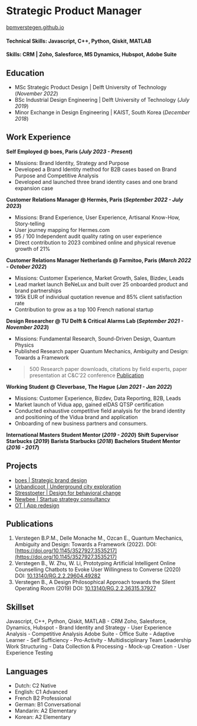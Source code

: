 # Strategic Product Manager

[bpmverstegen.github.io](https://bpmverstegen.github.io)
#### Technical Skills: Javascript, C++, Python, Qiskit, MATLAB
#### Skills: CRM | Zoho, Salesforce, MS Dynamics, Hubspot, Adobe Suite

## Education
- MSc Strategic Product Design | Delft University of Technology 
(_November 2022_)
- BSc Industrial Design Engineering | Delft University of Technology 
(_July 2019_)
- Minor Exchange in Design Engineering | KAIST, South Korea 
(_December 2018_)

## Work Experience
**Self Employed @ boes, Paris (_July 2023 - Present_)** 
- Missions: Brand Identity, Strategy and Purpose
- Developed a Brand Identity method for B2B cases based on Brand Purpose and Competitive Analysis
- Developed and launched three brand identity cases and one brand expansion case

**Customer Relations Manager @ Hermès, Paris (_September 2022 - July 2023_)**
- Missions: Brand Experience, User Experience, Artisanal Know-How, Story-telling
- User journey mapping for Hermes.com
- 95 / 100 Independent audit quality rating on user experience
- Direct contribution to 2023 combined online and physical revenue growth of 21%

**Customer Relations Manager Netherlands @ Farmitoo, Paris (_March 2022 - October 2022_)**
- Missions: Customer Experience, Market Growth, Sales, Bizdev, Leads
- Lead market launch BeNeLux and built over 25 onboarded product and brand partnerships
- 195k EUR of individual quotation revenue and 85% client satisfaction rate
- Contribution to grow as a top 100 French national startup

**Design Researcher @ TU Delft & Critical Alarms Lab (_September 2021 - November 2023_)**
- Missions: Fundamental Research, Sound-Driven Design, Quantum Physics
- Published Research paper Quantum Mechanics, Ambiguity and Design: Towards a Framework
- >500 Research paper downloads, citations by field experts, paper presentation at C&C’22 conference
[Publication](https://dl.acm.org/doi/abs/10.1145/3527927.3535217)

**Working Student @ Cleverbase, The Hague (_Jan 2021 - Jan 2022_)**
- Missions: Customer Experience, Bizdev, Data Reporting, B2B, Leads
- Market launch of Vidua app, gained eIDAS QTSP certification
- Conducted exhaustive competitive field analysis for the brand identity and positioning of the Vidua brand and application
- Onboarding of new business partners and consumers.

**International Masters Student Mentor (_2019 - 2020_)**
**Shift Supervisor Starbucks (_2019_)**
**Barista Starbucks (_2018_)**
**Bachelors Student Mentor (_2016 - 2017_)**

## Projects
- [boes | Strategic brand design](https://bpmverstegen.github.io/boes)
- [Urbandicoot | Underground city exploration](https://bpmverstegen.github.io/urbandicoot)
- [Stresstoeter | Design for behavioral change](https://bpmverstegen.github.io/Stresstoeter)
- [Newbee | Startup strategy consultancy](https://bpmverstegen.github.io/newbee)
- [OT | App redesign](https://bpmverstegen.github.io/OT-redesign)

## Publications
1. Verstegen B.P.M., Delle Monache M., Ozcan E., Quantum Mechanics, Ambiguity and Design: Towards a Framework (2022). DOI: [https://doi.org/10.1145/3527927.3535217](https://doi.org/10.1145/3527927.3535217)
2. Verstegen B., W. Zhu, W. Li, Prototyping Artificial Intelligent Online Counselling Chatbots to Evoke User Willingness to Converse (2020) DOI: [10.13140/RG.2.2.29604.49282](http://dx.doi.org/10.13140/RG.2.2.29604.49282)
3. Verstegen B., A Design Philosophical Approach towards the Silent Operating Room (2019) DOI: [10.13140/RG.2.2.36315.37927](http://dx.doi.org/10.13140/RG.2.2.36315.37927)

## Skillset
Javascript, C++, Python, Qiskit, MATLAB - CRM Zoho, Salesforce, Dynamics, Hubspot - Brand Identity and Strategy - User Experience Analysis - Competitive Analysis
Adobe Suite - Office Suite - Adaptive Learner - Self Sufficiency - Pro-Activity - Multidisciplinary Team Leadership
Work Structuring - Data Collection & Processing - Mock-up Creation - User Experience Testing

## Languages
- Dutch: C2 Native
- English: C1 Advanced
- French B2 Professional
- German: B1 Conversational 
- Mandarin: A2 Elementary
- Korean: A2 Elementary
